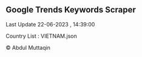 

## Google Trends Keywords Scraper 
 
Last Update 22-06-2023 , 14:39:00

Country List :
VIETNAM.json



© Abdul Muttaqin 
